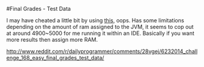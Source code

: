 #Final Grades - Test Data

I may have cheated a little bit by using [this](http://www.fakenamegenerator.com/order.php), oops.
Has some limitations depending on the amount of ram assigned to the JVM, it seems to cop out at around 4900~5000 for me running it within an IDE.
Basically if you want more results then assign more RAM.

http://www.reddit.com/r/dailyprogrammer/comments/28vgej/6232014_challenge_168_easy_final_grades_test_data/